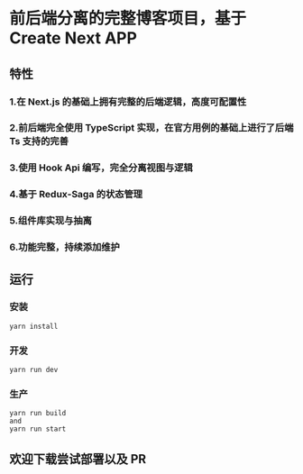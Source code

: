 # 前后端分离的完整博客项目，基于 Create Next APP

## 特性

### 1.在 Next.js 的基础上拥有完整的后端逻辑，高度可配置性

### 2.前后端完全使用 TypeScript 实现，在官方用例的基础上进行了后端 Ts 支持的完善

### 3.使用 Hook Api 编写，完全分离视图与逻辑

### 4.基于 Redux-Saga 的状态管理

### 5.组件库实现与抽离

### 6.功能完整，持续添加维护

## 运行

### 安装

```shell
yarn install
```

### 开发

```shell
yarn run dev
```

### 生产

```shell
yarn run build
and
yarn run start
```

## 欢迎下载尝试部署以及 PR
